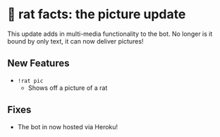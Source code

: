 # 🐀 rat facts: the picture update

This update adds in multi-media functionality to the bot. No longer is it bound by only text, it can now deliver pictures!

## New Features

-   `!rat pic`
    -   Shows off a picture of a rat

## Fixes

-   The bot in now hosted via Heroku!
